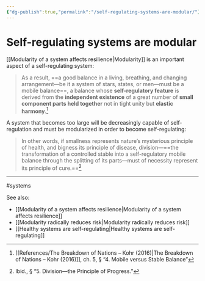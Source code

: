 ```yaml
---
{"dg-publish":true,"permalink":"/self-regulating-systems-are-modular/"}
---
```



# Self-regulating systems are modular

[[Modularity of a system affects resilience\|Modularity]] is an important aspect of a self-regulating system:

> As a result, ==a good balance in a living, breathing, and changing arrangement—be it a system of stars, states, or men—must be a mobile balance==, a balance whose **self-regulatory feature** is derived from the **independent existence** of a great number of **small component parts held together** not in tight unity but **elastic harmony**.[^1]

A system that becomes too large will be decreasingly capable of self-regulation and must be modularized in order to become self-regulating:

> In other words, if smallness represents nature’s mysterious principle of health, and bigness its principle of disease, division—==the transformation of a controlled stable into a self-regulatory mobile balance through the splitting of its parts—must of necessity represent its principle of cure.==[^2]


---
#systems 

See also:
- [[Modularity of a system affects resilience\|Modularity of a system affects resilience]]
- [[Modularity radically reduces risk\|Modularity radically reduces risk]]
- [[Healthy systems are self-regulating\|Healthy systems are self-regulating]]

[^1]: [[References/The Breakdown of Nations –  Kohr (2016)\|The Breakdown of Nations –  Kohr (2016)]], ch. 5, § “4. Mobile versus Stable Balance”
[^2]: Ibid., § “5. Division—the Principle of Progress.”